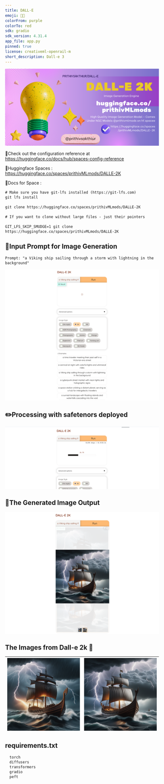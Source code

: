 ```yaml
---
title: DALL-E
emoji: 🍪🌌
colorFrom: purple
colorTo: red
sdk: gradio
sdk_version: 4.31.4
app_file: app.py
pinned: true
license: creativeml-openrail-m
short_description: Dall-e 3
---
```


![alt text](assets/xc.png)

🚀Check out the configuration reference at https://huggingface.co/docs/hub/spaces-config-reference

🚀Huggingface Spaces : https://huggingface.co/spaces/prithivMLmods/DALLE-2K

🚀Docs for Space : 
    
    # Make sure you have git-lfs installed (https://git-lfs.com)
    git lfs install
    
    git clone https://huggingface.co/spaces/prithivMLmods/DALLE-2K
    
    # If you want to clone without large files - just their pointers
    
    GIT_LFS_SKIP_SMUDGE=1 git clone https://huggingface.co/spaces/prithivMLmods/DALLE-2K


## 🔮Input Prompt for Image Generation

    Prompt: "a Viking ship sailing through a storm with lightning in the background"

![alt text](assets/d1.png)

## ✏️Processing with safetenors deployed

![alt text](assets/d2.png)

## 🌌The Generated Image Output

![alt text](assets/d5.png)

## The Images from Dall-e 2k 🍪

| ![Image 1](assets/d3.png) | ![Image 2](assets/d4.png) |
|---------------------------|---------------------------|

## requirements.txt 

      torch
      diffusers
      transformers
      gradio
      peft

